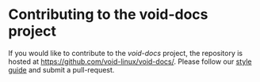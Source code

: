 # Contributing to the void-docs project

If you would like to contribute to the *void-docs* project, the repository is
hosted at <https://github.com/void-linux/void-docs/>. Please follow our [style
guide](./styleguide.md) and submit a pull-request.
